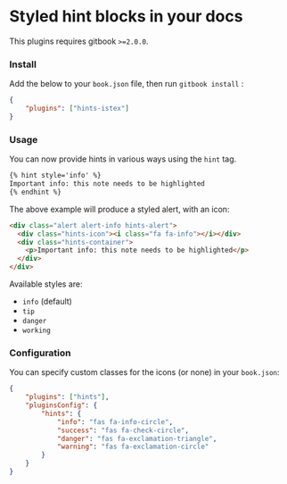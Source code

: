 Styled hint blocks in your docs
==============

This plugins requires gitbook `>=2.0.0`.

### Install

Add the below to your `book.json` file, then run `gitbook install` :

```json
{
    "plugins": ["hints-istex"]
}
```

### Usage

You can now provide hints in various ways using the `hint` tag.

```markdown
{% hint style='info' %}
Important info: this note needs to be highlighted
{% endhint %}
```
The above example will produce a styled alert, with an icon:

``` html
<div class="alert alert-info hints-alert">
  <div class="hints-icon"><i class="fa fa-info"></i></div>
  <div class="hints-container">
    <p>Important info: this note needs to be highlighted</p>
  </div>
</div>
```

Available styles are:

- `info` (default)
- `tip`
- `danger`
- `working`

### Configuration

You can specify custom classes for the icons (or none) in your `book.json`:

```json
{
    "plugins": ["hints"],
    "pluginsConfig": {
        "hints": {
            "info": "fas fa-info-circle",
            "success": "fas fa-check-circle",
            "danger": "fas fa-exclamation-triangle",
            "warning": "fas fa-exclamation-circle"
        }
    }
}
```
